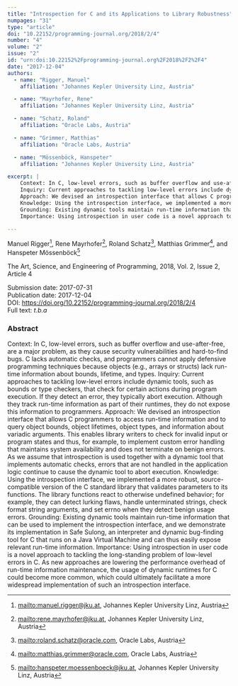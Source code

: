 ```yaml
---
title: "Introspection for C and its Applications to Library Robustness"
numpages: "31"
type: "article"
doi: "10.22152/programming-journal.org/2018/2/4"
number: "4"
volume: "2"
issue: "2"
id: "urn:doi:10.22152%2Fprogramming-journal.org%2F2018%2F2%2F4"
date: "2017-12-04"
authors: 
  - name: "Rigger, Manuel"
    affiliation: "Johannes Kepler University Linz, Austria"

  - name: "Mayrhofer, Rene"
    affiliation: "Johannes Kepler University Linz, Austria"

  - name: "Schatz, Roland"
    affiliation: "Oracle Labs, Austria"

  - name: "Grimmer, Matthias"
    affiliation: "Oracle Labs, Austria"

  - name: "Mössenböck, Hanspeter"
    affiliation: "Johannes Kepler University Linz, Austria"

excerpt: |
    Context: In C, low-level errors, such as buffer overflow and use-after-free, are a major problem, as they cause security vulnerabilities and hard-to-find bugs. C lacks automatic checks, and programmers cannot apply defensive programming techniques because objects (e.g., arrays or structs) lack run-time information about bounds, lifetime, and types.
    Inquiry: Current approaches to tackling low-level errors include dynamic tools, such as bounds or type checkers, that check for certain actions during program execution. If they detect an error, they typically abort execution. Although they track run-time information as part of their runtimes, they do not expose this information to programmers.
    Approach: We devised an introspection interface that allows C programmers to access run-time information and to query object bounds, object lifetimes, object types, and information about variadic arguments. This enables library writers to check for invalid input or program states and thus, for example, to implement custom error handling that maintains system availability and does not terminate on benign errors. As we assume that introspection is used together with a dynamic tool that implements automatic checks, errors that are not handled in the application logic continue to cause the dynamic tool to abort execution.
    Knowledge: Using the introspection interface, we implemented a more robust, source-compatible version of the C standard library that validates parameters to its functions. The library functions react to otherwise undefined behavior; for example, they can detect lurking flaws, handle unterminated strings, check format string arguments, and set errno when they detect benign usage errors.
    Grounding: Existing dynamic tools maintain run-time information that can be used to implement the introspection interface, and we demonstrate its implementation in Safe Sulong, an interpreter and dynamic bug-finding tool for C that runs on a Java Virtual Machine and can thus easily expose relevant run-time information.
    Importance: Using introspection in user code is a novel approach to tackling the long-standing problem of low-level errors in C. As new approaches are lowering the performance overhead of run-time information maintenance, the usage of dynamic runtimes for C could become more common, which could ultimately facilitate a more widespread implementation of such an introspection interface.

---
```

Manuel Rigger[^1], Rene Mayrhofer[^2], Roland Schatz[^3], Matthias Grimmer[^4], and Hanspeter Mössenböck[^5]

The Art, Science, and Engineering of Programming, 2018, Vol. 2, Issue 2, Article 4

Submission date: 2017-07-31  
Publication date: 2017-12-04  
DOI: <https://doi.org/10.22152/programming-journal.org/2018/2/4>  
Full text: *t.b.a*  


### Abstract
Context: In C, low-level errors, such as buffer overflow and use-after-free, are a major problem, as they cause security vulnerabilities and hard-to-find bugs. C lacks automatic checks, and programmers cannot apply defensive programming techniques because objects (e.g., arrays or structs) lack run-time information about bounds, lifetime, and types.
Inquiry: Current approaches to tackling low-level errors include dynamic tools, such as bounds or type checkers, that check for certain actions during program execution. If they detect an error, they typically abort execution. Although they track run-time information as part of their runtimes, they do not expose this information to programmers.
Approach: We devised an introspection interface that allows C programmers to access run-time information and to query object bounds, object lifetimes, object types, and information about variadic arguments. This enables library writers to check for invalid input or program states and thus, for example, to implement custom error handling that maintains system availability and does not terminate on benign errors. As we assume that introspection is used together with a dynamic tool that implements automatic checks, errors that are not handled in the application logic continue to cause the dynamic tool to abort execution.
Knowledge: Using the introspection interface, we implemented a more robust, source-compatible version of the C standard library that validates parameters to its functions. The library functions react to otherwise undefined behavior; for example, they can detect lurking flaws, handle unterminated strings, check format string arguments, and set errno when they detect benign usage errors.
Grounding: Existing dynamic tools maintain run-time information that can be used to implement the introspection interface, and we demonstrate its implementation in Safe Sulong, an interpreter and dynamic bug-finding tool for C that runs on a Java Virtual Machine and can thus easily expose relevant run-time information.
Importance: Using introspection in user code is a novel approach to tackling the long-standing problem of low-level errors in C. As new approaches are lowering the performance overhead of run-time information maintenance, the usage of dynamic runtimes for C could become more common, which could ultimately facilitate a more widespread implementation of such an introspection interface.


[^1]: <mailto:manuel.rigger@jku.at>, Johannes Kepler University Linz, Austria
[^2]: <mailto:rene.mayrhofer@jku.at>, Johannes Kepler University Linz, Austria
[^3]: <mailto:roland.schatz@oracle.com>, Oracle Labs, Austria
[^4]: <mailto:matthias.grimmer@oracle.com>, Oracle Labs, Austria
[^5]: <mailto:hanspeter.moessenboeck@jku.at>, Johannes Kepler University Linz, Austria
